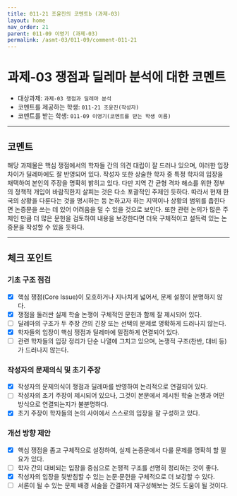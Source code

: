 ```yaml
---
title: 011-21 조윤진의 코멘트b (과제-03) 
layout: home
nav_order: 21
parent: 011-09 이영기 (과제-03)
permalink: /asmt-03/011-09/comment-011-21
---
```


# 과제-03 쟁점과 딜레마 분석에 대한 코멘트

- 대상과제: `과제-03 쟁점과 딜레마 분석`
- 코멘트를 제공하는 학생: `011-21 조윤진(작성자)` 
- 코멘트를 받는 학생: `011-09 이영기(코멘트를 받는 학생 이름)` 

---

## 코멘트

해당 과제물은 핵심 쟁점에서의 학자들 간의 의견 대립이 잘 드러나 있으며, 이러한 입장 차이가 딜레마에도 잘 반영되어 있다. 작성자 또한 상술한 학자 중 특정 학자의 입장을 채택하여 본인의 주장을 명확히 밝히고 있다. 다만 지역 간 균형 격차 해소를 위한 정부의 정책적 개입이 바람직한지 살피는 것은 다소 포괄적인 주제인 듯하다. 따라서 현재 한국의 상황을 다룬다는 것을 명시하는 등 논하고자 하는 지역이나 상황의 범위를 좁힌다면 논증문을 쓰는 데 있어 어려움을 덜 수 있을 것으로 보인다. 또한 관련 논의가 많은 주제인 만큼 더 많은 문헌을 검토하여 내용을 보강한다면 더욱 구체적이고 설득력 있는 논증문을 작성할 수 있을 듯하다.

---

## 체크 포인트

### **기초 구조 점검**
- [x] 핵심 쟁점(Core Issue)이 모호하거나 지나치게 넓어서, 문제 설정이 분명하지 않다.
- [x] 쟁점을 둘러싼 실제 학술 논쟁이 구체적인 문헌과 함께 잘 제시되어 있다.
- [ ] 딜레마의 구조가 두 주장 간의 긴장 또는 선택의 문제로 명확하게 드러나지 않는다.
- [x] 학자들의 입장이 핵심 쟁점과 딜레마에 밀접하게 연결되어 있다.
- [ ] 관련 학자들의 입장 정리가 단순 나열에 그치고 있으며, 논쟁적 구조(찬반, 대비 등)가 드러나지 않는다.

### **작성자의 문제의식 및 초기 주장**
- [x] 작성자의 문제의식이 쟁점과 딜레마를 반영하여 논리적으로 연결되어 있다.
- [ ] 작성자의 초기 주장이 제시되어 있으나, 그것이 본문에서 제시된 학술 논쟁과 어떤 방식으로 연결되는지가 불분명하다.
- [x] 초기 주장이 학자들의 논의 사이에서 스스로의 입장을 잘 구성하고 있다.

### **개선 방향 제안**
- [x] 핵심 쟁점을 좁고 구체적으로 설정하여, 실제 논증문에서 다룰 문제를 명확히 할 필요가 있다.
- [ ] 학자 간의 대비되는 입장을 중심으로 논쟁적 구조를 선명히 정리하는 것이 좋다.
- [x] 작성자의 입장을 뒷받침할 수 있는 논문·문헌을 구체적으로 더 보강할 수 있다.
- [ ] 서론이 될 수 있는 문제 배경 서술을 간결하게 재구성해보는 것도 도움이 될 것이다.
